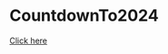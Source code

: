# CountdownTo2024
<a href="https://prehmieren.github.io/CountdownTo2024/" target="_blank">Click here</a>
